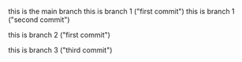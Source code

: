 this is the main branch
this is branch 1 ("first commit")
this is branch 1 ("second commit")

this is branch 2 ("first commit")

this is branch 3 ("third commit")